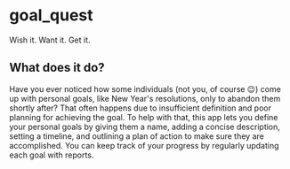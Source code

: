 # goal_quest

Wish it. Want it. Get it.
## What does it do?
Have you ever noticed how some individuals (not you, of course 😉) come up with personal goals, like New Year's resolutions, only to abandon them shortly after? That often happens due to insufficient definition and poor planning for achieving the goal. To help with that, this app lets you define your personal goals by giving them a name, adding a concise description, setting a timeline, and outlining a plan of action to make sure they are accomplished. You can keep track of your progress by regularly updating each goal with reports.

